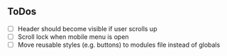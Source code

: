 ## ToDos

- [ ] Header should become visible if user scrolls up
- [ ] Scroll lock when mobile menu is open
- [ ] Move reusable styles (e.g. buttons) to modules file instead of globals

